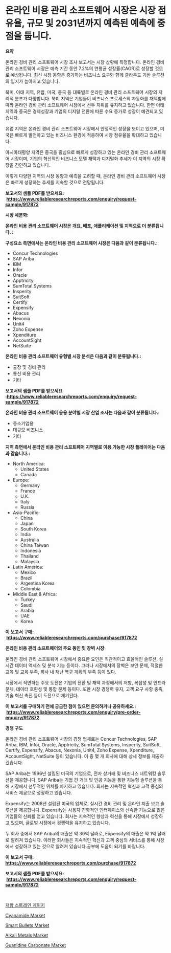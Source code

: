 <p><h1>온라인 비용 관리 소프트웨어 시장은 시장 점유율, 규모 및 2031년까지 예측된 예측에 중점을 둡니다.</h1></p><p><strong>요약</strong></p>
<p><p>온라인 경비 관리 소프트웨어 시장 조사 보고서는 시장 상황에 특정합니다. 온라인 경비 관리 소프트웨어 시장은 예측 기간 동안 7.2%의 연평균 성장률(CAGR)로 성장할 것으로 예상됩니다. 최신 시장 동향은 증가하는 비즈니스 요구와 함께 클라우드 기반 솔루션의 입지가 높아지고 있습니다.</p><p>북미, 아태 지역, 유럽, 미국, 중국 등 대륙별로 온라인 경비 관리 소프트웨어 시장의 지리적 분포가 다양합니다. 북미 지역은 기업들이 비즈니스 프로세스의 자동화를 채택함에 따라 온라인 경비 관리 소프트웨어 시장에서 선두 지위를 유지하고 있습니다. 한편 아태 지역과 중국은 경제성장과 기업의 디지털 전환에 따른 수요 증가로 성장이 예견되고 있습니다.</p><p>유럽 지역은 온라인 경비 관리 소프트웨어 시장에서 안정적인 성장을 보이고 있으며, 미국은 빠르게 발전하고 있는 비즈니스 환경에 적응하여 시장 점유율을 확대하고 있습니다.</p><p>아시아태평양 지역은 중국을 중심으로 빠르게 성장하고 있는 온라인 경비 관리 소프트웨어 시장이며, 기업의 혁신적인 비즈니스 모델 채택과 디지털화 추세가 이 지역의 시장 확장을 견인하고 있습니다.</p><p>이렇게 다양한 지역의 시장 동향과 예측을 고려할 때, 온라인 경비 관리 소프트웨어 시장은 빠르게 성장하는 추세를 지속할 것으로 전망됩니다.</p></p>
<p><strong>보고서의 샘플 PDF를 받으세요: &nbsp;<a href="https://www.reliableresearchreports.com/enquiry/request-sample/917872">https://www.reliableresearchreports.com/enquiry/request-sample/917872</a></strong></p>
<p><strong>시장 세분화:</strong></p>
<p><strong> 온라인 비용 관리 소프트웨어 시장은 개요, 배포, 애플리케이션 및 지역으로 더 분류됩니다. :</strong></p>
<p><strong>구성요소 측면에서는 온라인 비용 관리 소프트웨어 시장은 다음과 같이 분류됩니다.:</strong></p>
<p><ul><li>Concur Technologies</li><li>SAP Ariba</li><li>IBM</li><li>Infor</li><li>Oracle</li><li>Apptricity</li><li>SumTotal Systems</li><li>Insperity</li><li>SuitSoft</li><li>Certify</li><li>Expensify</li><li>Abacus</li><li>Nexonia</li><li>Unit4</li><li>Zoho Expense</li><li>Xpenditure</li><li>AccountSight</li><li>NetSuite</li></ul></p>
<p><strong> 온라인 비용 관리 소프트웨어 유형별 시장 분석은 다음과 같이 분류됩니다.:</strong></p>
<p><ul><li>출장 및 경비 관리</li><li>통신 비용 관리</li><li>기타</li></ul></p>
<p><strong>보고서의 샘플 PDF를 받으세요 :<a href="https://www.reliableresearchreports.com/enquiry/request-sample/917872">https://www.reliableresearchreports.com/enquiry/request-sample/917872</a></strong></p>
<p><strong> 온라인 비용 관리 소프트웨어 응용 분야별 시장 산업 조사는 다음과 같이 분류됩니다.:</strong></p>
<p><ul><li>중소기업용</li><li>대규모 비즈니스</li><li>기타</li></ul></p>
<p><strong>지역 측면에서 온라인 비용 관리 소프트웨어 지역별로 이용 가능한 시장 플레이어는 다음과 같습니다.:</strong></p>
<p><ul>
    <li>
        North America:
        <ul>
            <li>United States</li>
            <li>Canada</li>
        </ul>
    </li>
    <li>
        Europe:
        <ul>
            <li>Germany</li>
            <li>France</li>
            <li>U.K.</li>
            <li>Italy</li>
            <li>Russia</li>
        </ul>
    </li>
    <li>
        Asia-Pacific:
        <ul>
            <li>China</li>
            <li>Japan</li>
            <li>South Korea</li>
            <li>India</li>
            <li>Australia</li>
            <li>China Taiwan</li>
            <li>Indonesia</li>
            <li>Thailand</li>
            <li>Malaysia</li>
        </ul>
    </li>
    <li>
        Latin America:
        <ul>
            <li>Mexico</li>
            <li>Brazil</li>
            <li>Argentina Korea</li>
            <li>Colombia</li>
        </ul>
    </li>
    <li>
        Middle East & Africa:
        <ul>
            <li>Turkey</li>
            <li>Saudi</li>
            <li>Arabia</li>
            <li>UAE</li>
            <li>Korea</li>
        </ul>
    </li>
    </ul></p>
<p><strong>이 보고서 구매: &nbsp;<a href="https://www.reliableresearchreports.com/purchase/917872">https://www.reliableresearchreports.com/purchase/917872</a></strong></p>
<p><strong>온라인 비용 관리 소프트웨어의 주요 동인 및 장벽 시장</strong></p>
<p><p>온라인 경비 관리 소프트웨어 시장에서 중요한 요인은 직관적이고 효율적인 솔루션, 실시간 데이터 액세스 및 분석 기능 등이다. 그러나 시장에서의 장벽은 보안 문제, 적절한 교육 및 교육 부족, 회사 내 재난 복구 계획의 부족 등이 있다.</p><p>시장에서 직면하는 주요 도전은 기업의 전환 및 채택 과정에서의 저항, 복잡성 및 인프라 문제, 데이터 호환성 및 통합 문제 등이다. 또한 시장 경쟁력 유지, 고객 요구 사항 충족, 기술 혁신 촉진 등이 도전으로 제기된다.</p></p>
<p><strong>이 보고서를 구매하기 전에 궁금한 점이 있으면 문의하거나 공유하세요.: &nbsp;<a href="https://www.reliableresearchreports.com/enquiry/pre-order-enquiry/917872">https://www.reliableresearchreports.com/enquiry/pre-order-enquiry/917872</a></strong></p>
<p><strong>경쟁 구도</strong></p>
<p><p>온라인 경비 관리 소프트웨어 시장의 경쟁 업체로는 Concur Technologies, SAP Ariba, IBM, Infor, Oracle, Apptricity, SumTotal Systems, Insperity, SuitSoft, Certify, Expensify, Abacus, Nexonia, Unit4, Zoho Expense, Xpenditure, AccountSight, NetSuite 등이 있습니다. 이 중 몇 개 회사에 대해 상세 정보를 제공하겠습니다.</p><p>SAP Ariba는 1996년 설립된 미국의 기업으로, 전자 상거래 및 비즈니스 네트워킹 솔루션을 제공합니다. SAP Ariba는 기업 간 거래 및 인공 지능을 통한 지능형 솔루션을 통해 시장에서 선두적인 위치를 차지하고 있습니다. 회사는 지속적인 혁신과 고객 중심의 서비스 제공으로 성장하고 있습니다.</p><p>Expensify는 2008년 설립된 미국의 업체로, 실시간 경비 관리 및 온라인 지출 보고 솔루션을 제공합니다. Expensify는 사용자 친화적인 인터페이스와 신속한 기능으로 많은 기업들의 신뢰를 얻고 있습니다. 회사는 지속적인 향상과 혁신을 통해 시장에서 성장하고 있으며, 글로벌 시장에서 경쟁력을 유지하고 있습니다.</p><p>두 회사 중에서 SAP Ariba의 매출은 약 30억 달러로, Expensify의 매출은 약 1억 달러로 알려져 있습니다. 이러한 회사들은 지속적인 혁신과 고객 중심의 서비스를 통해 시장에서 성장하고 있는 것으로 알려져 있습니다.공부에 도움이 되기를 바랍니다.</p></p>
<p><strong>이 보고서 구매: &nbsp; <a href="https://www.reliableresearchreports.com/purchase/917872">https://www.reliableresearchreports.com/purchase/917872</a></strong></p>
<p><strong>보고서의 샘플 PDF를 받으세요: &nbsp;<a href="https://www.reliableresearchreports.com/enquiry/request-sample/917872">https://www.reliableresearchreports.com/enquiry/request-sample/917872</a></strong><strong></strong></p>
<p>&nbsp;</p>
<p><p><a href="https://medium.com/@goicoevgovidph/%EC%A0%80%ED%95%AD-%EC%9D%8C%EC%A0%84-%EA%B2%8C%EC%9D%B4%EC%A7%80-%EC%8B%9C%EC%9E%A5-%EC%A0%84%EB%A7%9D-%EC%82%B0%EC%97%85-%EA%B0%9C%EC%9A%94-%EB%B0%8F-%EC%98%88%EC%B8%A1-2024%EB%85%84%EB%B6%80%ED%84%B0-2031%EB%85%84%EA%B9%8C%EC%A7%80-2495f1b92b2c">저항 스트레인 게이지</a></p><p><a href="https://view.publitas.com/reportprime-1/global-cyanamide-market-by-types-applications-and-major-players-with-regional-growth-rate-analysis-and-development-situation-from-2024-to-2031/">Cyanamide Market</a></p><p><a href="https://funky-papaya-cf4.notion.site/Global-Smart-Bullets-Market-by-Types-Applications-and-Major-Players-with-Regional-Growth-Rate-Ana-5abd014b82984d4fa8c2dc878b8da447">Smart Bullets Market</a></p><p><a href="https://github.com/marloy8/Market-Research-Report-List-3/blob/main/alkali-metals-market.md">Alkali Metals Market</a></p><p><a href="https://view.publitas.com/reportprime-1/global-guanidine-carbonate-market-size-and-market-trends-insights-and-projections-from-2024-to-2031/">Guanidine Carbonate Market</a></p></p>